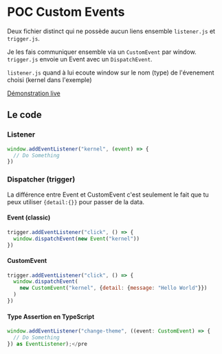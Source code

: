 # POC Custom Events

Deux fichier distinct qui ne possède aucun liens ensemble `listener.js` et `trigger.js`.

Je les fais communiquer ensemble via un `CustomEvent` par
window. `trigger.js` envoie un Event avec un `DispatchEvent`.

`listener.js` quand à lui ecoute window sur le nom (type) de
l'évenement choisi (kernel dans l'exemple)

[Démonstration live](https://nicolaswendling.github.io/poc-custom-event/)

## Le code

### Listener

```javascript
window.addEventListener("kernel", (event) => {
  // Do Something
})
```

### Dispatcher (trigger)

La différence entre Event et CustomEvent c'est seulement le fait que tu
peux utiliser `{detail:{}}` pour passer de la data.

#### Event (classic)

```javascript
trigger.addEventListener("click", () => {
  window.dispatchEvent(new Event("kernel"))
})
```

#### CustomEvent

```javascript
trigger.addEventListener("click", () => {
  window.dispatchEvent(
    new CustomEvent("kernel", {detail: {message: "Hello World"}})
  )
})
```

#### Type Assertion en TypeScript

```typescript
window.addEventListener("change-theme", ((event: CustomEvent) => {
  // Do Something
}) as EventListener);</pre
```
